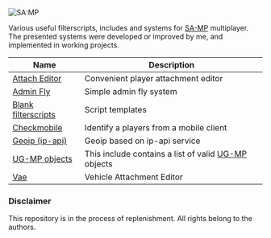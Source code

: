 
![SA:MP](https://www.sa-mp.com/images/logo.gif)  

Various useful filterscripts, includes and systems for [SA-MP](https://www.sa-mp.com/) multiplayer.
The presented systems were developed or improved by me, and implemented in working projects.

| Name | Description |
| --- | --- |
| [Attach Editor](https://github.com/ins1x/useful-samp-stuff/tree/main/filterscripts/aedit) | Convenient player attachment editor |
| [Admin Fly](https://github.com/ins1x/useful-samp-stuff/tree/main/filterscripts/afly) | Simple admin fly system |
| [Blank filterscripts](https://github.com/ins1x/useful-samp-stuff/tree/main/filterscripts/blank_filterscripts) | Script templates |
| [Checkmobile](https://github.com/ins1x/useful-samp-stuff/tree/main/filterscripts/checkmobile) | Identify a players from a mobile client |
| [Geoip (ip-api)](https://github.com/ins1x/useful-samp-stuff/tree/main/filterscripts/geoip_ipapi) | Geoip based on ip-api service |
| [UG-MP objects](https://github.com/ins1x/useful-samp-stuff/tree/main/include/ugmp_objects) | This include contains a list of valid [UG-MP](https://gtaundergroundmod.com/) objects  |
| [Vae](https://github.com/ins1x/useful-samp-stuff/tree/main/filterscripts/vae) | Vehicle Attachment Editor |


###  Disclaimer
This repository is in the process of replenishment. All rights belong to the authors.